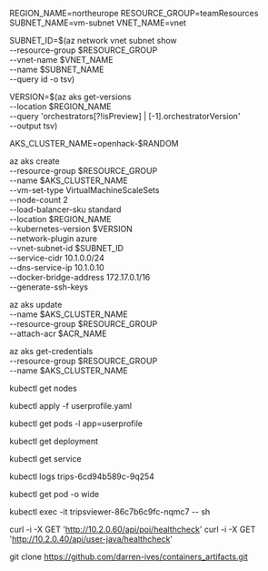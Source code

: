 REGION_NAME=northeurope
RESOURCE_GROUP=teamResources
SUBNET_NAME=vm-subnet
VNET_NAME=vnet


SUBNET_ID=$(az network vnet subnet show \
    --resource-group $RESOURCE_GROUP \
    --vnet-name $VNET_NAME \
    --name $SUBNET_NAME \
    --query id -o tsv)
	
VERSION=$(az aks get-versions \
    --location $REGION_NAME \
    --query 'orchestrators[?!isPreview] | [-1].orchestratorVersion' \
    --output tsv)	


AKS_CLUSTER_NAME=openhack-$RANDOM
	

az aks create \
--resource-group $RESOURCE_GROUP \
--name $AKS_CLUSTER_NAME \
--vm-set-type VirtualMachineScaleSets \
--node-count 2 \
--load-balancer-sku standard \
--location $REGION_NAME \
--kubernetes-version $VERSION \
--network-plugin azure \
--vnet-subnet-id $SUBNET_ID \
--service-cidr 10.1.0.0/24 \
--dns-service-ip 10.1.0.10 \
--docker-bridge-address 172.17.0.1/16 \
--generate-ssh-keys


az aks update \
    --name $AKS_CLUSTER_NAME \
    --resource-group $RESOURCE_GROUP \
    --attach-acr $ACR_NAME

az aks get-credentials \
    --resource-group $RESOURCE_GROUP \
    --name $AKS_CLUSTER_NAME


kubectl get nodes

kubectl apply -f userprofile.yaml

kubectl get pods -l app=userprofile

kubectl get deployment

kubectl get service

kubectl logs trips-6cd94b589c-9q254

kubectl get pod -o wide

kubectl exec -it tripsviewer-86c7b6c9fc-nqmc7 -- sh

curl -i -X GET 'http://10.2.0.60/api/poi/healthcheck'
curl -i -X GET 'http://10.2.0.40/api/user-java/healthcheck'

git clone https://github.com/darren-ives/containers_artifacts.git